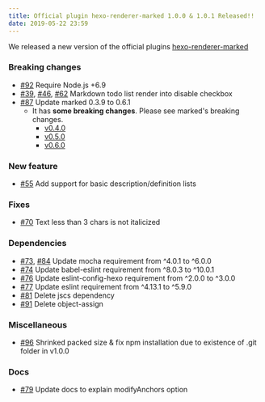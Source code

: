 ```yaml
---
title: Official plugin hexo-renderer-marked 1.0.0 & 1.0.1 Released!!
date: 2019-05-22 23:59
---
```


We released a new version of the official plugins [hexo-renderer-marked](https://github.com/hexojs/hexo-renderer-marked)

### Breaking changes

* [#92](https://github.com/hexojs/hexo-renderer-marked/pull/92) Require Node.js +6.9
* [#39](https://github.com/hexojs/hexo-renderer-marked/pull/39), [#46](https://github.com/hexojs/hexo-renderer-marked/pull/46), [#62](https://github.com/hexojs/hexo-renderer-marked/pull/62) Markdown todo list render into disable checkbox
* [#87](https://github.com/hexojs/hexo-renderer-marked/pull/87) Update marked 0.3.9 to 0.6.1
    * It has **some breaking changes**. Please see marked's breaking changes.
        * [v0.4.0](https://github.com/markedjs/marked/releases/tag/0.4.0)
        * [v0.5.0](https://github.com/markedjs/marked/releases/tag/v0.5.0)
        * [v0.6.0](https://github.com/markedjs/marked/releases/tag/v0.6.0)

### New feature

* [#55](https://github.com/hexojs/hexo-renderer-marked/pull/55) Add support for basic description/definition lists

### Fixes

* [#70](https://github.com/hexojs/hexo-renderer-marked/issues/70) Text less than 3 chars is not italicized

### Dependencies

* [#73](https://github.com/hexojs/hexo-renderer-marked/pull/73), [#84](https://github.com/hexojs/hexo-renderer-marked/pull/84) Update mocha requirement from ^4.0.1 to ^6.0.0
* [#74](https://github.com/hexojs/hexo-renderer-marked/pull/74) Update babel-eslint requirement from ^8.0.3 to ^10.0.1
* [#76](https://github.com/hexojs/hexo-renderer-marked/pull/76) Update eslint-config-hexo requirement from ^2.0.0 to ^3.0.0
* [#77](https://github.com/hexojs/hexo-renderer-marked/pull/77) Update eslint requirement from ^4.13.1 to ^5.9.0
* [#81](https://github.com/hexojs/hexo-renderer-marked/pull/81) Delete jscs dependency
* [#91](https://github.com/hexojs/hexo-renderer-marked/pull/91) Delete object-assign

### Miscellaneous

* [#96](https://github.com/hexojs/hexo-renderer-marked/pull/96) Shrinked packed size & fix npm installation due to existence of .git folder in v1.0.0

### Docs

* [#79](https://github.com/hexojs/hexo-renderer-marked/issues/79) Update docs to explain modifyAnchors option